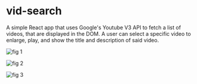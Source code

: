 # vid-search

A simple React app that uses Google's Youtube V3 API to fetch a list of videos, that are displayed in the DOM. A user can select a specific video to enlarge, play, and show the title and description of said video.

![fig 1](https://ibb.co/cthGthS)

![fig 2](https://ibb.co/sQPRw8q)

![fig 3](https://ibb.co/Yt6Vq5q)
